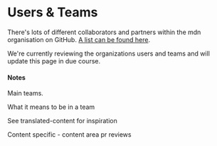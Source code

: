# Users & Teams

There's lots of different collaborators and partners within the mdn organisation on GitHub. [A list can be found here](https://github.com/orgs/mdn/people).


We're currently reviewing the organizations users and teams and will update this page in due course.


#### Notes

Main teams.

What it means to be in a team

See translated-content for inspiration

Content specific - content area pr reviews